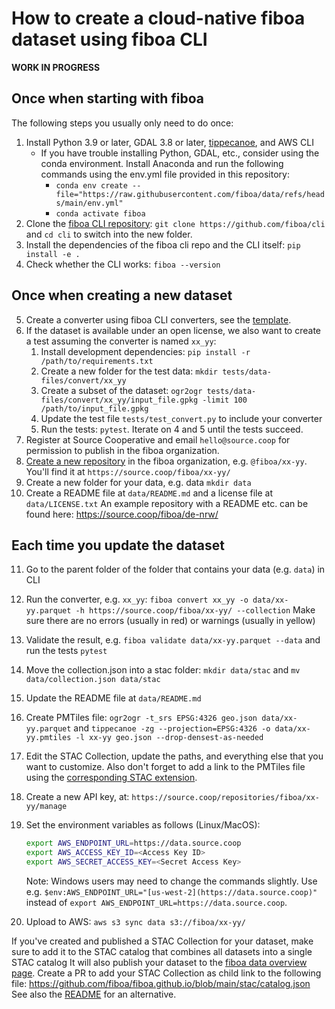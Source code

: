 # How to create a cloud-native fiboa dataset using fiboa CLI

**WORK IN PROGRESS**

## Once when starting with fiboa

The following steps you usually only need to do once:

1. Install Python 3.9 or later, GDAL 3.8 or later, [tippecanoe](https://github.com/felt/tippecanoe), and AWS CLI
   - If you have trouble installing Python, GDAL, etc., consider using the conda environment.
     Install Anaconda and run the following commands using the env.yml file provided in this repository:
      - `conda env create --file="https://raw.githubusercontent.com/fiboa/data/refs/heads/main/env.yml"`
      - `conda activate fiboa`
2. Clone the [fiboa CLI repository](https://github.com/fiboa/cli):
   `git clone https://github.com/fiboa/cli`
   and `cd cli` to switch into the new folder.
3. Install the dependencies of the fiboa cli repo and the CLI itself:
   `pip install -e .`
4. Check whether the CLI works: `fiboa --version`

## Once when creating a new dataset

5. Create a converter using fiboa CLI converters, see the
   [template](https://github.com/fiboa/cli/blob/main/fiboa_cli/datasets/template.py).
6. If the dataset is available under an open license, we also want to create a test assuming the converter is named `xx_yy`:
   1. Install development dependencies: `pip install -r /path/to/requirements.txt`
   2. Create a new folder for the test data: `mkdir tests/data-files/convert/xx_yy`
   3. Create a subset of the dataset: `ogr2ogr tests/data-files/convert/xx_yy/input_file.gpkg -limit 100 /path/to/input_file.gpkg`
   4. Update the test file `tests/test_convert.py` to include your converter
   5. Run the tests: `pytest`. Iterate on 4 and 5 until the tests succeed.
7. Register at Source Cooperative and email `hello@source.coop` for permission to publish in the fiboa organization. 
8. [Create a new repository](https://source.coop/repositories/new/) in the fiboa organization, e.g. `@fiboa/xx-yy`.
   You'll find it at `https://source.coop/fiboa/xx-yy/`
9. Create a new folder for your data, e.g. data
   `mkdir data`
10. Create a README file at `data/README.md` and a license file at `data/LICENSE.txt`
    An example repository with a README etc. can be found here:
    <https://source.coop/fiboa/de-nrw/>

## Each time you update the dataset

11. Go to the parent folder of the folder that contains your data (e.g. `data`) in CLI
12. Run the converter, e.g. `xx_yy`:
    `fiboa convert xx_yy -o data/xx-yy.parquet -h https://source.coop/fiboa/xx-yy/ --collection`
    Make sure there are no errors (usually in red) or warnings (usually in yellow)
13. Validate the result, e.g. `fiboa validate data/xx-yy.parquet --data` and run the tests `pytest`
14. Move the collection.json into a stac folder:
    `mkdir data/stac` and `mv data/collection.json data/stac`
15. Update the README file at `data/README.md`
16. Create PMTiles file:
    `ogr2ogr -t_srs EPSG:4326 geo.json data/xx-yy.parquet`
    and
    `tippecanoe -zg --projection=EPSG:4326 -o data/xx-yy.pmtiles -l xx-yy geo.json --drop-densest-as-needed`
17. Edit the STAC Collection, update the paths, and everything else that you want to customize.
    Also don't forget to add a link to the PMTiles file using the
    [corresponding STAC extension](https://github.com/stac-extensions/web-map-links?tab=readme-ov-file#pmtiles).
18. Create a new API key, at: `https://source.coop/repositories/fiboa/xx-yy/manage`
19. Set the environment variables as follows (Linux/MacOS):

    ```bash
    export AWS_ENDPOINT_URL=https://data.source.coop
    export AWS_ACCESS_KEY_ID=<Access Key ID>
    export AWS_SECRET_ACCESS_KEY=<Secret Access Key>
    ```

    Note: Windows users may need to change the commands slightly. Use e.g.
    `$env:AWS_ENDPOINT_URL="[us-west-2](https://data.source.coop)"` instead of `export AWS_ENDPOINT_URL=https://data.source.coop`.
20. Upload to AWS:
    `aws s3 sync data s3://fiboa/xx-yy/`

If you've created and published a STAC Collection for your dataset, make sure to add it to the
STAC catalog that combines all datasets into a single STAC catalog
It will also publish your dataset to the
[fiboa data overview page](https://github.com/fiboa/data/blob/main/README.md).
Create a PR to add your STAC Collection as child link to the following file:
<https://github.com/fiboa/fiboa.github.io/blob/main/stac/catalog.json>
See also the [README](README.md#add-your-dataset) for an alternative.
